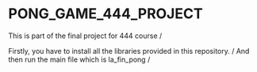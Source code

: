 # PONG_GAME_444_PROJECT
This is part of the final project for 444 course /

Firstly, you have to install all the libraries provided in this repository. /
And then run the main file which is la_fin_pong /
